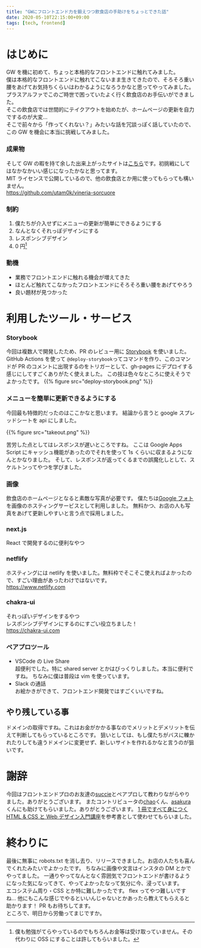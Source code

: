 ```yaml
---
title: "GWにフロントエンド力を鍛えつつ飲食店の手助けをちょっとできた話"
date: 2020-05-10T22:15:00+09:00
tags: [tech, frontend]
---
```


# はじめに

GW を機に初めて、ちょっと本格的なフロントエンドに触れてみました。  
僕は本格的なフロントエンドに触れてこないまま生きてきたので、そろそろ重い腰をあげてお気持ちくらいはわかるようになろうかなと思ってやってみました。
プラスアルファでこのご時世で困っていたよく行く飲食店のお手伝いができました。  
そこの飲食店では世間的にテイクアウトを始めたが、ホームページの更新を自力でするのが大変...  
そこで前々から「作ってくれない？」みたいな話を冗談っぽく話していたので、この GW を機会に本当に挑戦してみました。

### 成果物

そして GW の暇を持て余した出来上がったサイトは[こちら](https://vineria-sorcuore.netlify.app)です。初挑戦にしてはなかなかいい感じになったかなと思ってます。  
MIT ライセンスで公開しているので、他の飲食店とか用に使ってもらっても構いません。  
https://github.com/utam0k/vineria-sorcuore

### 制約

1. 僕たちが介入せずにメニューの更新が簡単にできるようにする
1. なんとなくそれっぽデザインにする
1. レスポンシブデザイン
1. 0 円[^*]

[^*]: 僕も勉強がてらやっているのでもちろんお金等は受け取っていません。その代わりに OSS にすることは許してもらいました。

### 動機

- 業務でフロントエンドに触れる機会が増えてきた
- ほとんど触れてこなかったフロントエンドにそろそろ重い腰をあげてやろう
- 良い題材が見つかった

# 利用したツール・サービス

### Storybook

今回は複数人で開発したため、PR のレビュー用に [Storybook](https://storybook.js.org) を使いました。
GitHub Actions を使って `@deploy-storybook`ってコマンドを作り、このコマンドが PR のコメントに出現するのをトリガーとして、gh-pages にデプロイする感じにしてすごくありがたく使えました。
この技は色々なところに使えそうでよかったです。
{{% figure src="deploy-storybook.png" %}}

### メニューを簡単に更新できるようにする

今回最も特徴的だったのはここかなと思います。
結論から言うと google スプレッドシートを api にしました。

{{% figure src="takeout.png" %}}

苦労した点としてはレスポンスが遅いところですね。
ここは Google Apps Script にキャッシュ機能があったのでそれを使って 1s くらいに収まるようになんとかなりました。
そして、レスポンスが返ってくるまでの誤魔化しとして、スケルトンってやつを学びました。

### 画像

飲食店のホームページとなると素敵な写真が必要です。
僕たちは[Google フォト](https://www.google.com/intl/ja/photos/about/)を画像のホスティングサービスとして利用しました。
無料かつ、お店の人も写真をあげて更新しやすいと言う点で採用しました。

### next.js

React で開発するのに便利なやつ

### netflify

ホスティングには netlify を使いました。無料枠でそこそこ使えればよかったので、すごい理由があったわけではないです。  
https://www.netlify.com

### chakra-ui

それっぽいデザインをするやつ  
レスポンシブデザインにするのにすごい役立ちました！  
https://chakra-ui.com

### ペアプロツール

- VSCode の Live Share  
  超便利でした。特に shared server とかはびっくりしました。本当に便利ですね。
  ちなみに僕は普段は vim を使っています。
- Slack の通話  
  お絵かきができて、フロントエンド開発ではすごくいいですね。

## やり残している事

ドメインの取得ですね。これはお金がかかる事なのでメリットとデメリットを伝えて判断してもらっているところです。
狙いとしては、もし僕たちがバスに轢かれたりしても違うドメインに変更せず、新しいサイトを作れるかなと言うのが狙いです。

# 謝辞

今回はフロントエンドプロのお友達の[succie](https://twitter.com/succie319)とペアプロして教わりながらやりました。ありがとうございます。
またコントリビュータの[chao](https://twitter.com/chao7150)くん、[asakura](https://twitter.com/asakura_dev)くんにも助けてもらいました。ありがとうございます。
[1 冊ですべて身につく HTML & CSS と Web デザイン入門講座](https://www.sbcr.jp/product/4797398892/)を参考書として使わせてもらいました。

# 終わりに

最後に無事に robots.txt を消し去り、リリースできました。お店の人たちも喜んでくれたみたいでよかったです。
ちなみに画像や文言はインスタの DM とかでやってました。
一通りやってなんとなく雰囲気でフロントエンドが書けるようになった気になってきて、やってよかったなって気分に今、浸っています。  
エコシステム周り・CSS とか特に難しかったです。
flex ってやつ難しいですね...
他にもこんな感じでやるといいんじゃないとかあったら教えてもらえると助かります！ PR もお待ちしてます。  
ところで、明日から労働ってまじですか。
